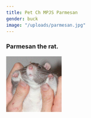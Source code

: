 ```yaml
---
title: Pet Ch MPJS Parmesan
gender: buck
image: "/uploads/parmesan.jpg"
---
```


### Parmesan the rat.
![Sir Parmesan](/images/rats/parmesan.jpg)